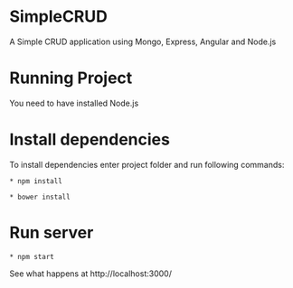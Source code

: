 # SimpleCRUD

A Simple CRUD application using Mongo, Express, Angular and  Node.js

# Running Project

You need to have installed Node.js

# Install dependencies

To install dependencies enter project folder and run following commands:

    * npm install
    
    * bower install

# Run server

    * npm start

  See what happens at http://localhost:3000/
